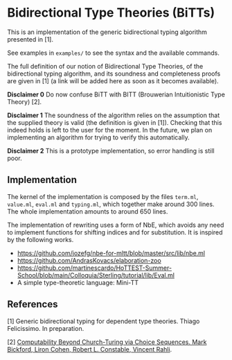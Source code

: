 # Bidirectional Type Theories (BiTTs)

This is an implementation of the generic bidirectional typing algorithm presented in [1].

See examples in `examples/` to see the syntax and the available commands. 

The full definition of our notion of Bidirectional Type Theories, of the bidirectional typing algorithm, and its soundness and completeness proofs are given in [1] (a link will be added here as soon as it becomes available).

**Disclaimer 0** Do now confuse BiTT with BITT (Brouwerian Intuitionistic
Type Theory) [2].

**Disclaimer 1** The soundness of the algorithm relies on the assumption that the supplied theory is valid (the definition is given in [1]). Checking that this indeed holds is left to the user for the moment. In the future, we plan on implementing an algorithm for trying to verify this automatically.

**Disclaimer 2** This is a prototype implementation, so error handling is still poor.

## Implementation

The kernel of the implementation is composed by the files `term.ml`, `value.ml`, `eval.ml` and `typing.ml`, which together make around 300 lines. The whole implementation amounts to around 650 lines.

The implementation of rewriting uses a form of NbE, which avoids any need to implement functions for shifting indices and for substitution. It is inspired by the following works.

- https://github.com/jozefg/nbe-for-mltt/blob/master/src/lib/nbe.ml
- https://github.com/AndrasKovacs/elaboration-zoo
- https://github.com/martinescardo/HoTTEST-Summer-School/blob/main/Colloquia/Sterling/tutorial/lib/Eval.ml
- A simple type-theoretic language: Mini-TT

## References

[1] Generic bidirectional typing for dependent type theories. Thiago Felicissimo. In preparation.

[2] [Computability Beyond Church-Turing via Choice Sequences. Mark Bickford, Liron Cohen, Robert L. Constable, Vincent Rahli](https://dl.acm.org/doi/10.1145/3209108.3209200).

